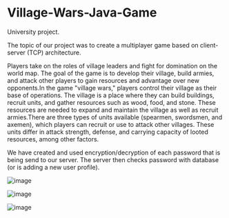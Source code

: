 # Village-Wars-Java-Game
University project.

The topic of our project was to create a multiplayer game based on client-server (TCP) architecture. 

Players take on the roles of village leaders and fight for domination on the world map. The goal of the game is to develop their village, build armies, and attack other players to gain resources and advantage over new opponents.In the game "village wars," players control their village as their base of operations. The village is a place where they can build buildings, recruit units, and gather resources such as wood, food, and stone. These resources are needed to expand and maintain the village as well as recruit armies.There are three types of units available (spearmen, swordsmen, and axemen), which players can recruit or use to attack other villages. These units differ in attack strength, defense, and carrying capacity of looted resources, among other factors.

We have created and used encryption/decryption of each password that is being send to our server.
The server then checks password with database (or is adding a new user profile).  

![image](https://user-images.githubusercontent.com/81648948/225103183-33a89ae0-4385-4513-aaf4-96eb0314f048.png)


![image](https://user-images.githubusercontent.com/81648948/225103330-79a0e3a6-733f-42f9-a843-783ac6871aa4.png)


![image](https://user-images.githubusercontent.com/81648948/225103506-f96889c5-bda6-40b9-87dd-772808aeeeb7.png)
